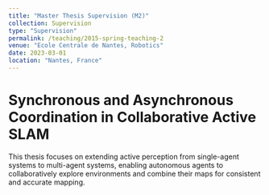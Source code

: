 ```yaml
---
title: "Master Thesis Supervision (M2)"
collection: Supervision
type: "Supervision"
permalink: /teaching/2015-spring-teaching-2
venue: "Ecole Centrale de Nantes, Robotics"
date: 2023-03-01
location: "Nantes, France"
---
```


Synchronous and Asynchronous Coordination in Collaborative Active SLAM
======

This thesis focuses on extending active perception from single-agent systems to multi-agent systems, enabling autonomous agents to collaboratively explore environments and combine their maps for consistent and accurate mapping.
